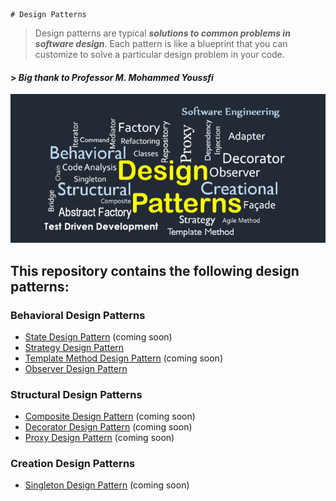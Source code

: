     # Design Patterns
> Design patterns are typical ***solutions to common problems in software design***. Each pattern is like a blueprint 
> that you can customize to solve a particular design problem in your code.
> 
#### > _Big thank to Professor M. Mohammed Youssfi_

![Design_patterns_image](img/design_pattern.png)

## This repository contains the following design patterns:

### Behavioral Design Patterns
- [State Design Pattern](State) (coming soon)
- [Strategy Design Pattern](Strategy)
- [Template Method Design Pattern](Template_Method) (coming soon)
- [Observer Design Pattern](Observer) 
### Structural Design Patterns
- [Composite Design Pattern](Composite) (coming soon)
- [Decorator Design Pattern](Decorator) (coming soon)
- [Proxy Design Pattern](Proxy) (coming soon)
### Creation Design Patterns 
- [Singleton Design Pattern](Singleton) (coming soon)
